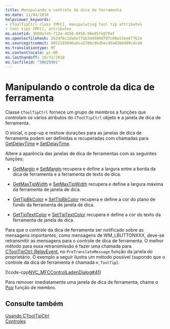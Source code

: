 ```yaml
---
title: Manipulando o controle da dica de ferramenta
ms.date: 11/04/2016
helpviewer_keywords:
- CToolTipCtrl class [MFC], manipulating tool tip attributes
- tool tips [MFC], attributes
ms.assetid: 3600afe5-712a-4b56-8456-96e85fe879af
ms.openlocfilehash: 2624f6c1da0e771b34d590d787c00e53ee6ff62e
ms.sourcegitcommit: 6052185696adca270bc9bdbec45a626dd89cdcdd
ms.translationtype: MT
ms.contentlocale: pt-BR
ms.lasthandoff: 10/31/2018
ms.locfileid: "50625901"
---
```

# <a name="manipulating-the-tool-tip-control"></a>Manipulando o controle da dica de ferramenta

Classe `CToolTipCtrl` fornece um grupo de membros a funções que controlam os vários atributos do `CToolTipCtrl` objeto e a janela de dica de ferramenta.

O inicial, o pop-up e reshow durações para as janelas de dica de ferramenta podem ser definidas e recuperadas com chamadas para [GetDelayTime](../mfc/reference/ctooltipctrl-class.md#getdelaytime) e [SetDelayTime](../mfc/reference/ctooltipctrl-class.md#setdelaytime).

Altere a aparência das janelas de dica de ferramentas com as seguintes funções:

- [GetMargin](../mfc/reference/ctooltipctrl-class.md#getmargin) e [SetMargin](../mfc/reference/ctooltipctrl-class.md#setmargin) recupera e define a largura entre a borda da dica de ferramenta e a ferramenta de texto de dica.

- [GetMaxTipWidth](../mfc/reference/ctooltipctrl-class.md#getmaxtipwidth) e [SetMaxTipWidth](../mfc/reference/ctooltipctrl-class.md#setmaxtipwidth) recupera e define a largura máxima da ferramenta de janela de dica.

- [GetTipBkColor](../mfc/reference/ctooltipctrl-class.md#gettipbkcolor) e [SetTipBkColor](../mfc/reference/ctooltipctrl-class.md#settipbkcolor) recupera e define a cor do plano de fundo da ferramenta de janela de dica.

- [GetTipTextColor](../mfc/reference/ctooltipctrl-class.md#gettiptextcolor) e [SetTipTextColor](../mfc/reference/ctooltipctrl-class.md#settiptextcolor) recupera e define a cor do texto da ferramenta de janela de dica.

Para que o controle da dica de ferramenta ser notificado sobre as mensagens importantes, como mensagens de WM_LBUTTONXXX, deve-se retransmitir as mensagens para o controle de dica de ferramenta. O melhor método para essa retransmissão é fazer uma chamada para [CToolTipCtrl::RelayEvent](../mfc/reference/ctooltipctrl-class.md#relayevent), no `PreTranslateMessage` função da janela do proprietário. O exemplo a seguir ilustra um método possível (supondo que o controle da dica de ferramenta é chamada `m_ToolTip`):

[!code-cpp[NVC_MFCControlLadenDialog#41](../mfc/codesnippet/cpp/manipulating-the-tool-tip-control_1.cpp)]

Para remover imediatamente uma janela de dica de ferramenta, chame o [Pop](../mfc/reference/ctooltipctrl-class.md#pop) função de membro.

## <a name="see-also"></a>Consulte também

[Usando CToolTipCtrl](../mfc/using-ctooltipctrl.md)<br/>
[Controles](../mfc/controls-mfc.md)

